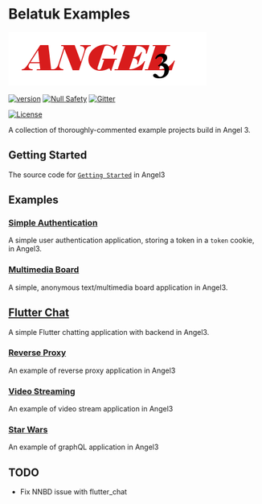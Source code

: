 # Belatuk Examples

[![Logo](./logo3.png)](https://github.com/dukefirehawk/angel3-examples)

[![version](https://img.shields.io/badge/pub-v2.0.0-brightgreen)](https://pub.dartlang.org/packages/angel3_framework)
[![Null Safety](https://img.shields.io/badge/null-safety-brightgreen)](https://dart.dev/null-safety)
[![Gitter](https://img.shields.io/gitter/room/nwjs/nw.js.svg)](https://gitter.im/angel_dart/discussion)

[![License](https://img.shields.io/github/license/dukefirehawk/graphql_dart)](https://github.com/dukefirehawk/angel3-examples/LICENSE)

A collection of thoroughly-commented example projects build in Angel 3.

## Getting Started

The source code for [`Getting Started`](https://angel3-docs.dukefirehawk.com/guides/getting-started) in Angel3

## Examples

### [Simple Authentication](https://github.com/dart-backend/belatuk-examples/tree/master/auth)

A simple user authentication application, storing a token in a `token` cookie, in Angel3.

### [Multimedia Board](https://github.com/dart-backend/belatuk-examples/tree/master/dchan)

A simple, anonymous text/multimedia board application in Angel3.

## [Flutter Chat](https://github.com/dart-backend/belatuk-examples/tree/master/flutter_chat)

A simple Flutter chatting application with backend in Angel3.

### [Reverse Proxy](https://github.com/dart-backend/belatuk-examples/tree/master/pub_serve_proxy)

An example of reverse proxy application in Angel3

### [Video Streaming](https://github.com/dart-backend/belatuk-examples/tree/master/yewtube)

An example of video stream application in Angel3

### [Star Wars](https://github.com/dart-backend/belatuk-examples/tree/master/starwars)

An example of graphQL application in Angel3

## TODO

* Fix NNBD issue with flutter_chat
